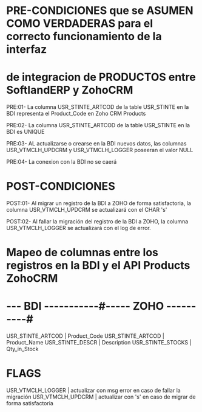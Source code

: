 # PRE-CONDICIONES que se ASUMEN COMO VERDADERAS para el correcto funcionamiento de la interfaz
# de integracion de PRODUCTOS entre SoftlandERP y ZohoCRM

PRE:01- La columna USR_STINTE_ARTCOD de la table USR_STINTE en la BDI representa el Product_Code en Zoho CRM Products

PRE:02- La columna USR_STINTE_ARTCOD de la table USR_STINTE en la BDI es UNIQUE

PRE:03- AL actualizarse o crearse en la BDI nuevos datos, las columnas USR_VTMCLH_UPDCRM y USR_VTMCLH_LOGGER poseeran el valor NULL

PRE:04- La conexion con la BDI no se caerá

# POST-CONDICIONES

POST:01- Al migrar un registro de la BDI a ZOHO de forma satisfactoria, la columna USR_VTMCLH_UPDCRM se actualizará con el CHAR 's'

POST:02- Al fallar la migración del registro de la BDI a ZOHO, la columna USR_VTMCLH_LOGGER
se actualizará con el log de error.

# Mapeo de columnas entre los registros en la BDI y el API Products ZohoCRM
# --- BDI -----------#----- ZOHO ----------#
USR_STINTE_ARTCOD    | Product_Code
USR_STINTE_ARTCOD    | Product_Name
USR_STINTE_DESCR     | Description 
USR_STINTE_STOCKS    | Qty_in_Stock

# FLAGS
USR_VTMCLH_LOGGER    | actualizar con msg error en caso de fallar la migración 
USR_VTMCLH_UPDCRM    | actualizar con 's' en caso de migrar de forma satisfactoria